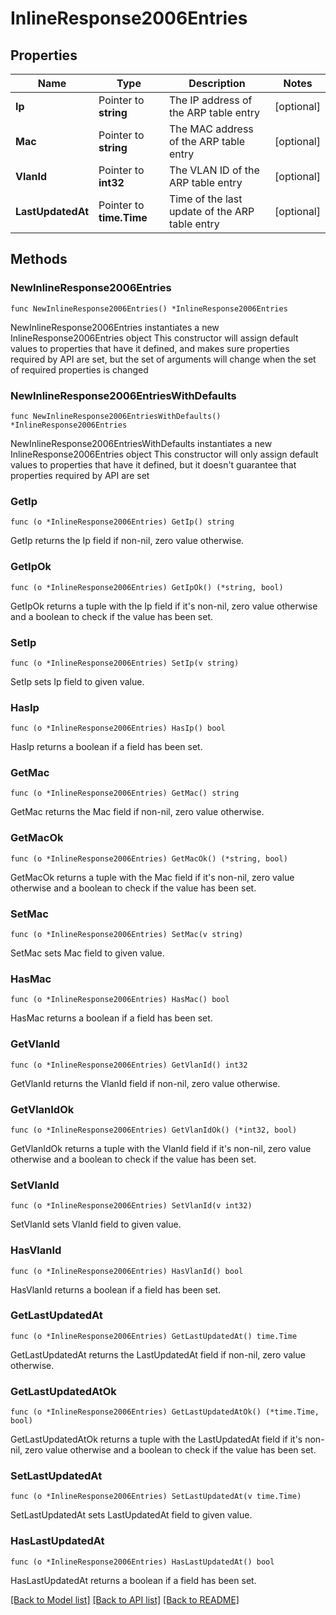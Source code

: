 # InlineResponse2006Entries

## Properties

Name | Type | Description | Notes
------------ | ------------- | ------------- | -------------
**Ip** | Pointer to **string** | The IP address of the ARP table entry | [optional] 
**Mac** | Pointer to **string** | The MAC address of the ARP table entry | [optional] 
**VlanId** | Pointer to **int32** | The VLAN ID of the ARP table entry | [optional] 
**LastUpdatedAt** | Pointer to **time.Time** | Time of the last update of the ARP table entry | [optional] 

## Methods

### NewInlineResponse2006Entries

`func NewInlineResponse2006Entries() *InlineResponse2006Entries`

NewInlineResponse2006Entries instantiates a new InlineResponse2006Entries object
This constructor will assign default values to properties that have it defined,
and makes sure properties required by API are set, but the set of arguments
will change when the set of required properties is changed

### NewInlineResponse2006EntriesWithDefaults

`func NewInlineResponse2006EntriesWithDefaults() *InlineResponse2006Entries`

NewInlineResponse2006EntriesWithDefaults instantiates a new InlineResponse2006Entries object
This constructor will only assign default values to properties that have it defined,
but it doesn't guarantee that properties required by API are set

### GetIp

`func (o *InlineResponse2006Entries) GetIp() string`

GetIp returns the Ip field if non-nil, zero value otherwise.

### GetIpOk

`func (o *InlineResponse2006Entries) GetIpOk() (*string, bool)`

GetIpOk returns a tuple with the Ip field if it's non-nil, zero value otherwise
and a boolean to check if the value has been set.

### SetIp

`func (o *InlineResponse2006Entries) SetIp(v string)`

SetIp sets Ip field to given value.

### HasIp

`func (o *InlineResponse2006Entries) HasIp() bool`

HasIp returns a boolean if a field has been set.

### GetMac

`func (o *InlineResponse2006Entries) GetMac() string`

GetMac returns the Mac field if non-nil, zero value otherwise.

### GetMacOk

`func (o *InlineResponse2006Entries) GetMacOk() (*string, bool)`

GetMacOk returns a tuple with the Mac field if it's non-nil, zero value otherwise
and a boolean to check if the value has been set.

### SetMac

`func (o *InlineResponse2006Entries) SetMac(v string)`

SetMac sets Mac field to given value.

### HasMac

`func (o *InlineResponse2006Entries) HasMac() bool`

HasMac returns a boolean if a field has been set.

### GetVlanId

`func (o *InlineResponse2006Entries) GetVlanId() int32`

GetVlanId returns the VlanId field if non-nil, zero value otherwise.

### GetVlanIdOk

`func (o *InlineResponse2006Entries) GetVlanIdOk() (*int32, bool)`

GetVlanIdOk returns a tuple with the VlanId field if it's non-nil, zero value otherwise
and a boolean to check if the value has been set.

### SetVlanId

`func (o *InlineResponse2006Entries) SetVlanId(v int32)`

SetVlanId sets VlanId field to given value.

### HasVlanId

`func (o *InlineResponse2006Entries) HasVlanId() bool`

HasVlanId returns a boolean if a field has been set.

### GetLastUpdatedAt

`func (o *InlineResponse2006Entries) GetLastUpdatedAt() time.Time`

GetLastUpdatedAt returns the LastUpdatedAt field if non-nil, zero value otherwise.

### GetLastUpdatedAtOk

`func (o *InlineResponse2006Entries) GetLastUpdatedAtOk() (*time.Time, bool)`

GetLastUpdatedAtOk returns a tuple with the LastUpdatedAt field if it's non-nil, zero value otherwise
and a boolean to check if the value has been set.

### SetLastUpdatedAt

`func (o *InlineResponse2006Entries) SetLastUpdatedAt(v time.Time)`

SetLastUpdatedAt sets LastUpdatedAt field to given value.

### HasLastUpdatedAt

`func (o *InlineResponse2006Entries) HasLastUpdatedAt() bool`

HasLastUpdatedAt returns a boolean if a field has been set.


[[Back to Model list]](../README.md#documentation-for-models) [[Back to API list]](../README.md#documentation-for-api-endpoints) [[Back to README]](../README.md)


